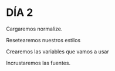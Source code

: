 # DÍA 2

Cargaremos normalize.

Resetearemos nuestros estilos

Crearemos las variables que vamos a usar

Incrustaremos las fuentes.